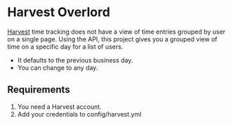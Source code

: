 # Harvest Overlord

[Harvest](http://www.harvestapp.com) time tracking does not have a view of time entries grouped by user on a single page. Using the API, this project gives you a grouped view of time on a specific day for a list of users.

- It defaults to the previous business day.
- You can change to any day.

## Requirements

1. You need a Harvest account.
2. Add your credentials to config/harvest.yml
